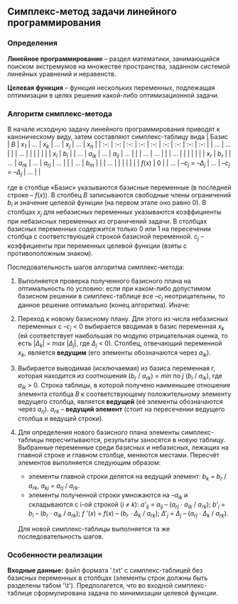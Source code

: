 ## Симплекс-метод задачи линейного программирования

### Определения
**Линейное программирование** – раздел математики, занимающийся поиском экстремумов на множестве пространства,
заданном системой линейных уравнений и неравенств.

**Целевая функция** – функция нескольких переменных, подлежащая оптимизации в целях решения какой-либо оптимизационной задачи.

### Алгоритм симплекс-метода
В начале исходную задачу линейного программирования приводят к каноническому виду, затем составляют симплекс-таблицу вида
| Базис | *B* | *x<sub>1</sub>* | ... | *x<sub>k</sub>* | ... | *x<sub>j</sub>* | ... | *x<sub>n</sub>* |
| :-: | :-: | :-: | :-: | :-: | :-: | :-: | :-: | :-: |
| ... | ... |     |     | ... |     |     |     |     |     |
| *x<sub>i</sub>* | *b<sub>i</sub>* |     | ... | *a<sub>ik</sub>* | ... | *a<sub>ij</sub>* | ... |     |
| ... | ... |     |     | ... |     |     |     |     |     |
| *x<sub>r</sub>* | *b<sub>r</sub>* |     | ... | *a<sub>rk</sub>* | ... | *a<sub>rj</sub>* | ... |     |
| ... | *b<sub>m</sub>* |     |     | ... |     |     |     |     |     |
| *f*(*x*) | 0 |     | ... | *–c<sub>j</sub> = –Δ<sub>j</sub>* | ... | *–c<sub>j</sub> = –Δ<sub>j</sub>* | ... |     |

где в столбце «Базис» указываются базисные переменные (в последней строке – *f*(*x*)).
В столбец *B* записываются свободные члены ограничений *b<sub>i</sub>* и значение целевой функции (на первом этапе оно равно 0).
В столбцах *x<sub>j</sub>* для небазисных переменных указываются коэффициенты при небазисных переменных из ограничений задачи.
В столбцах базисных переменных содержится только 0 или 1 на пересечении столбца с соответствующей строкой базисной переменной.
*c<sub>j</sub>* – коэффициенты при переменных целевой функции (взяты с противоположным знаком).

Последовательность шагов алгоритма симплекс-метода:
1. Выполняется проверка полученного базисного плана на оптимальность по условию: если при каком-либо допустимом базисном решении в симплекс-таблице все *–c<sub>j</sub>* неотрицательны, то данное решение оптимально (конец алгоритма). Иначе:
2. Переход к новому базисному плану. Для этого из числа небазисных переменных с *–c<sub>j</sub>* < 0 выбирается вводимая в базис переменная *x<sub>k</sub>* (ей соответствует наибольшая по модулю отрицательная оценка, то есть |*Δ<sub>k</sub>*| = *max* |*Δ<sub>j</sub>*|, где *Δ<sub>j</sub>* < 0). Столбец, отвечающий переменной *x<sub>k</sub>*, является **ведущим** (его элементы обозначаются через *a<sub>ik</sub>*).
3. Выбирается выводимая (исключаемая) из базиса переменная *r*, которая находится из соотношения (*b<sub>r</sub>* / *a<sub>rk</sub>*) = *min* по *j* (*b<sub>i</sub>* / *a<sub>ik</sub>*), где *a<sub>ik</sub>* > 0. Строка таблицы, в которой получено наименьшее отношение элемента столбца *В* к соответствующему положительному элементу ведущего столбца, является **ведущей** (её элементы обозначаются через *a<sub>rj</sub>*). *a<sub>rk</sub>* – **ведущий элемент** (стоит на пересечении ведущего столбца и ведущей строки).
4. Для определения нового базисного плана элементы симплекс-таблицы пересчитываются, результаты заносятся в новую таблицу. Выбранные переменные среди базисных и небазисных, лежащих на главной строке и главном столбце, меняются местами. Пересчёт элементов выполняется следующим образом:
    * элементы главной строки делятся на ведущий элемент: *b<sub>k</sub>* = *b<sub>r</sub>* / *a<sub>rk</sub>*, *a<sub>kj</sub>* = *a<sub>rj</sub>* / *a<sub>rk</sub>*.
    * элементы полученной строки умножаются на *–a<sub>ik</sub>* и складываются с i-ой строкой (*i ≠ k*): *a'<sub>ij</sub>* = *a<sub>ij</sub>* – (*a<sub>rj</sub>* ⋅ *a<sub>ik</sub>* / *a<sub>rk</sub>*); *b'<sub>i</sub>* = *b<sub>i</sub>* – (*b<sub>r</sub>* ⋅ *a<sub>ik</sub>* / *a<sub>rk</sub>*); *f* '(*x*) = *f*(*x*) – (*b<sub>r</sub>* ⋅ *Δ<sub>k</sub>* / *a<sub>rk</sub>*); *Δ'<sub>j</sub>* = *Δ<sub>j</sub>* – (*a<sub>rj</sub>* ⋅ *Δ<sub>k</sub>* / *a<sub>rk</sub>*).
    
    Для новой симплекс-таблицы выполняется та же последовательность шагов.

### Особенности реализации
**Входные данные:** файл формата '.txt' с симплекс-таблицей без базисных переменных в столбцах (элементы строк должны быть разделены табом '\t'). Предполагется, что во входной симплекс-таблице сформулирована задача по минимизации целевой функции.
